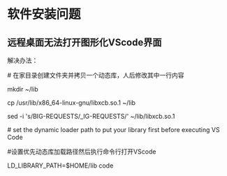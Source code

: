 # 软件安装问题

## 远程桌面无法打开图形化VScode界面

解决办法：

\# 在家目录创建文件夹并拷贝一个动态库，人后修改其中一行内容

mkdir ~/lib

cp /usr/lib/x86\_64-linux-gnu/libxcb.so.1 ~/lib

sed -i 's/BIG-REQUESTS/\_IG-REQUESTS/' ~/lib/libxcb.so.1

\# set the dynamic loader path to put your library first before executing VS Code

\#设置优先动态库加载路径然后执行命令行打开VScode

LD\_LIBRARY\_PATH=$HOME/lib code



